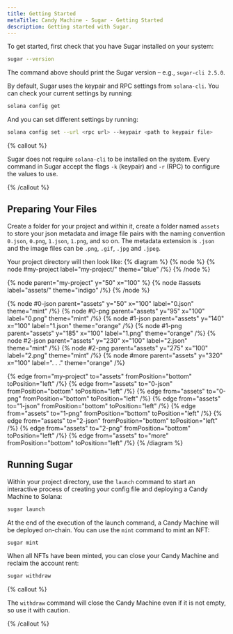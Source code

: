 ```yaml
---
title: Getting Started
metaTitle: Candy Machine - Sugar - Getting Started
description: Getting started with Sugar.
---
```


To get started, first check that you have Sugar installed on your system:

```bash
sugar --version
```

The command above should print the Sugar version – e.g., `sugar-cli 2.5.0`.

By default, Sugar uses the keypair and RPC settings from `solana-cli`. You can check your current settings by running:

```bash
solana config get
```

And you can set different settings by running:

```bash
solana config set --url <rpc url> --keypair <path to keypair file>
```

{% callout %}

Sugar does not require `solana-cli` to be installed on the system. Every command in Sugar accept the flags `-k` (keypair) and `-r` (RPC) to configure the values to use.

{% /callout %}

## Preparing Your Files

Create a folder for your project and within it, create a folder named `assets` to store your json metadata and image file pairs with the naming convention `0.json`, `0.png`, `1.json`, `1.png`, and so on. The metadata extension is `.json` and the image files can be `.png`, `.gif`, `.jpg` and `.jpeg`.

Your project directory will then look like:
{% diagram %}
{% node %}
{% node #my-project label="my-project/" theme="blue" /%}
{% /node %}

{% node parent="my-project" y="50" x="100" %}
{% node #assets label="assets/" theme="indigo" /%}
{% /node %}

{% node #0-json parent="assets" y="50" x="100" label="0.json" theme="mint" /%}
{% node #0-png parent="assets" y="95" x="100" label="0.png" theme="mint" /%}
{% node #1-json parent="assets" y="140" x="100" label="1.json" theme="orange" /%}
{% node #1-png parent="assets" y="185" x="100" label="1.png" theme="orange" /%}
{% node #2-json parent="assets" y="230" x="100" label="2.json" theme="mint" /%}
{% node #2-png parent="assets" y="275" x="100" label="2.png" theme="mint" /%}
{% node #more parent="assets" y="320" x="100" label=". . ." theme="orange" /%}

{% edge from="my-project" to="assets" fromPosition="bottom" toPosition="left" /%}
{% edge from="assets" to="0-json" fromPosition="bottom" toPosition="left" /%}
{% edge from="assets" to="0-png" fromPosition="bottom" toPosition="left" /%}
{% edge from="assets" to="1-json" fromPosition="bottom" toPosition="left" /%}
{% edge from="assets" to="1-png" fromPosition="bottom" toPosition="left" /%}
{% edge from="assets" to="2-json" fromPosition="bottom" toPosition="left" /%}
{% edge from="assets" to="2-png" fromPosition="bottom" toPosition="left" /%}
{% edge from="assets" to="more" fromPosition="bottom" toPosition="left" /%}
{% /diagram %}

## Running Sugar

Within your project directory, use the `launch` command to start an interactive process of creating your config file and deploying a Candy Machine to Solana:

```bash
sugar launch
```

At the end of the execution of the launch command, a Candy Machine will be deployed on-chain. You can use the `mint` command to mint an NFT:

```bash
sugar mint
```

When all NFTs have been minted, you can close your Candy Machine and reclaim the account rent:

```bash
sugar withdraw
```

{% callout %}

The `withdraw` command will close the Candy Machine even if it is not empty, so use it with caution.

{% /callout %}
